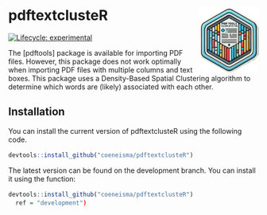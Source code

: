 
<!-- README.md is generated from README.Rmd. Please edit that file -->

# pdftextclusteR <img src="man/figures/logo.png" align="right" height="132"/>

<!-- badges: start -->

[![Lifecycle:
experimental](https://img.shields.io/badge/lifecycle-experimental-orange.svg)](https://lifecycle.r-lib.org/articles/stages.html#experimental)

<!-- badges: end -->

The \[pdftools\] package is available for importing PDF files. However,
this package does not work optimally when importing PDF files with
multiple columns and text boxes. This package uses a Density-Based
Spatial Clustering algorithm to determine which words are (likely)
associated with each other.

## Installation

You can install the current version of pdftextclusteR using the
following code.

``` r
devtools::install_github("coeneisma/pdftextclusteR")
```

The latest version can be found on the development branch. You can
install it using the function:

``` r
devtools::install_github("coeneisma/pdftextclusteR")
  ref = "development")
```
